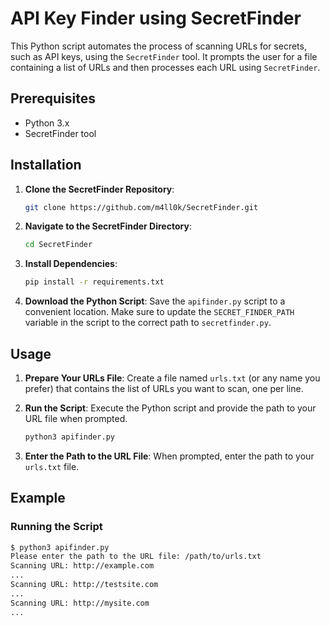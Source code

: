 # API Key Finder using SecretFinder

This Python script automates the process of scanning URLs for secrets, such as API keys, using the `SecretFinder` tool. It prompts the user for a file containing a list of URLs and then processes each URL using `SecretFinder`.

## Prerequisites

- Python 3.x
- SecretFinder tool

## Installation

1. **Clone the SecretFinder Repository**:
    ```bash
    git clone https://github.com/m4ll0k/SecretFinder.git
    ```

2. **Navigate to the SecretFinder Directory**:
    ```bash
    cd SecretFinder
    ```

3. **Install Dependencies**:
    ```bash
    pip install -r requirements.txt
    ```

4. **Download the Python Script**:
    Save the `apifinder.py` script to a convenient location. Make sure to update the `SECRET_FINDER_PATH` variable in the script to the correct path to `secretfinder.py`.

## Usage

1. **Prepare Your URLs File**:
    Create a file named `urls.txt` (or any name you prefer) that contains the list of URLs you want to scan, one per line.

2. **Run the Script**:
    Execute the Python script and provide the path to your URL file when prompted.
    ```bash
    python3 apifinder.py
    ```

3. **Enter the Path to the URL File**:
    When prompted, enter the path to your `urls.txt` file.

## Example


### Running the Script
```bash
$ python3 apifinder.py
Please enter the path to the URL file: /path/to/urls.txt
Scanning URL: http://example.com
...
Scanning URL: http://testsite.com
...
Scanning URL: http://mysite.com
...
